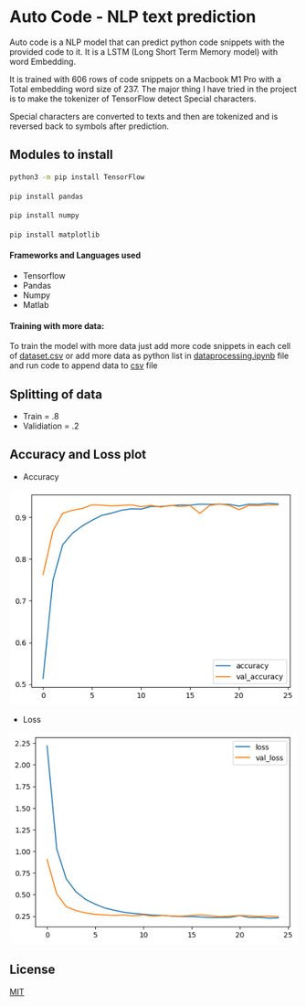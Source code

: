 # Auto Code - NLP text prediction
Auto code is a NLP model that can predict python code snippets with the provided code to it. It is a LSTM (Long Short Term Memory model) with word Embedding.

It is trained with 606 rows of code snippets on a Macbook M1 Pro with a Total embedding word size of 237. The major thing I have tried in the project is to make the tokenizer of TensorFlow detect Special characters.

Special characters are converted to texts and then are tokenized and is reversed back to symbols after prediction.

## Modules to install

```bash
python3 -m pip install TensorFlow

pip install pandas

pip install numpy

pip install matplotlib
```

#### Frameworks and Languages used
* Tensorflow
* Pandas
* Numpy
* Matlab

#### Training with more data:
To train the model with more data just add more code snippets in each cell of [dataset.csv](https://github.com/enockjamin01/autocode/blob/main/dataset.csv) or add more data as python list in [dataprocessing.ipynb](https://github.com/enockjamin01/autocode/blob/main/dataprocessing.ipynb) file and run code to append data to [csv](https://github.com/enockjamin01/autocode/blob/main/dataset.csv) file

## Splitting of data

* Train = .8
* Validiation = .2

## Accuracy and Loss plot

* Accuracy

![Accuracy](https://github.com/enockjamin01/autocode/blob/main/plots/accuracy.png)

* Loss

![Loss](https://github.com/enockjamin01/autocode/blob/main/plots/loss.png)

## License

[MIT](https://github.com/enockjamin01/autocode/blob/main/LICENSE)
